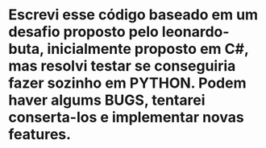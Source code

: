 # Escrevi esse código baseado em um desafio proposto pelo leonardo-buta, inicialmente proposto em C#, mas resolvi testar se conseguiria fazer sozinho em PYTHON. Podem haver algums BUGS, tentarei conserta-los e implementar novas features.
